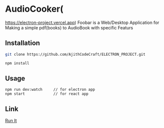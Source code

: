 # AudioCooker(
https://electron-project.vercel.app)
Foobar is a Web/Desktop Application for Making a simple pdf(books) to AudioBook with specific Featurs

## Installation
```bash
git clone https://github.com/AjithCodeCraft/ELECTRON_PROJECT.git

```

```bash
npm install
```

## Usage

```Run ReactApp
npm run dev:watch     // for electron app
npm start             // for react app

```

## 


## Link

[Run It](https://electron-project.vercel.app)
